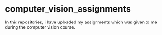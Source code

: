 # computer_vision_assignments
In this repositories, i have uploaded my assignments which was given to me during the computer vision course.
